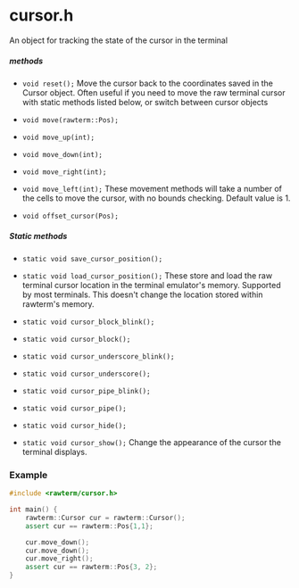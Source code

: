 # cursor.h
An object for tracking the state of the cursor in the terminal

##### methods

* `void reset();`
Move the cursor back to the coordinates saved in the Cursor object. Often
useful if you need to move the raw terminal cursor with static methods
listed below, or switch between cursor objects

* `void move(rawterm::Pos);`
* `void move_up(int);`
* `void move_down(int);`
* `void move_right(int);`
* `void move_left(int);`
These movement methods will take a number of the cells to move the cursor, with
no bounds checking. Default value is 1.

* `void offset_cursor(Pos);`

##### Static methods

* `static void save_cursor_position();`
* `static void load_cursor_position();`
These store and load the raw terminal cursor location in the terminal emulator's
memory. Supported by most terminals. This doesn't change the location stored
within rawterm's memory.

* `static void cursor_block_blink();`
* `static void cursor_block();`
* `static void cursor_underscore_blink();`
* `static void cursor_underscore();`
* `static void cursor_pipe_blink();`
* `static void cursor_pipe();`
* `static void cursor_hide();`
* `static void cursor_show();`
Change the appearance of the cursor the terminal displays.

### Example

```cpp
#include <rawterm/cursor.h>

int main() {
    rawterm::Cursor cur = rawterm::Cursor();
    assert cur == rawterm::Pos{1,1};

    cur.move_down();
    cur.move_down();
    cur.move_right();
    assert cur == rawterm::Pos{3, 2};
}
